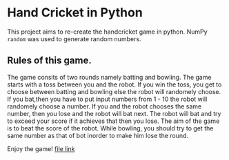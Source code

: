 # Hand Cricket in Python
This project aims to re-create the handcricket game in python.
NumPy `random` was used to generate random numbers.

## Rules of this game.
The game consits of two rounds namely batting and bowling. The game starts with a toss between you and the robot. If you win the toss, you get to choose between batting and bowling else the robot will randomely choose.
If you bat,then you have to put input numbers from 1 - 10 the robot will randomely choose a number.
If you and the robot chooses the same number, then you lose and the robot will bat next.
The robot will bat and try to exceed your score if it achieves that then you lose.
The aim of the game is to beat the score of the robot.
While bowling, you should try to get the same number as that of bot inorder to make him lose the round.

Enjoy the game! [file link]()
